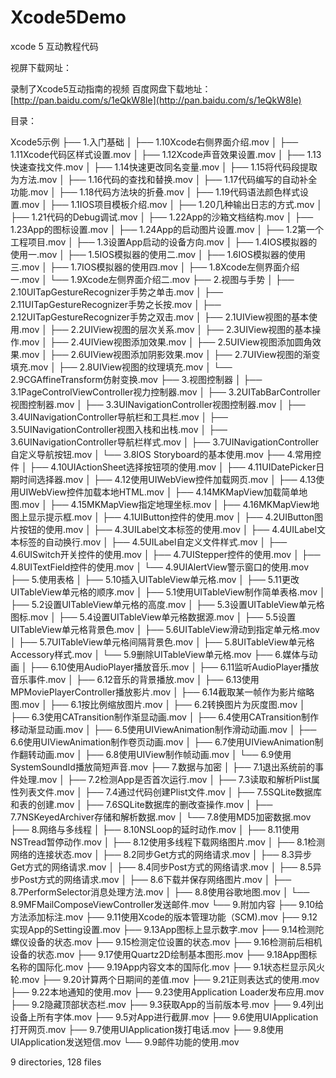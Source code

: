 Xcode5Demo
==========

xcode 5 互动教程代码

视屏下载网址：


录制了Xcode5互动指南的视频
百度网盘下载地址：
[http://pan.baidu.com/s/1eQkW8Ie](http://pan.baidu.com/s/1eQkW8Ie)

目录：

Xcode5示例
├── 1.入门基础
│   ├── 1.10Xcode右侧界面介绍.mov
│   ├── 1.11Xcode代码区样式设置.mov
│   ├── 1.12Xcode声音效果设置.mov
│   ├── 1.13快速查找文件.mov
│   ├── 1.14快速更改同名变量.mov
│   ├── 1.15将代码段提取为方法.mov
│   ├── 1.16代码的查找和替换.mov
│   ├── 1.17代码编写的自动补全功能.mov
│   ├── 1.18代码方法块的折叠.mov
│   ├── 1.19代码语法颜色样式设置.mov
│   ├── 1.1IOS项目模板介绍.mov
│   ├── 1.20几种输出日志的方式.mov
│   ├── 1.21代码的Debug调试.mov
│   ├── 1.22App的沙箱文档结构.mov
│   ├── 1.23App的图标设置.mov
│   ├── 1.24App的启动图片设置.mov
│   ├── 1.2第一个工程项目.mov
│   ├── 1.3设置App启动的设备方向.mov
│   ├── 1.4IOS模拟器的使用一.mov
│   ├── 1.5IOS模拟器的使用二.mov
│   ├── 1.6IOS模拟器的使用三.mov
│   ├── 1.7IOS模拟器的使用四.mov
│   ├── 1.8Xcode左侧界面介绍一.mov
│   └── 1.9Xcode左侧界面介绍二.mov
├── 2.视图与手势
│   ├── 2.10UITapGestureRecognizer手势之单击.mov
│   ├── 2.11UITapGestureRecognizer手势之长按.mov
│   ├── 2.12UITapGestureRecognizer手势之双击.mov
│   ├── 2.1UIView视图的基本使用.mov
│   ├── 2.2UIView视图的层次关系.mov
│   ├── 2.3UIView视图的基本操作.mov
│   ├── 2.4UIView视图添加效果.mov
│   ├── 2.5UIView视图添加圆角效果.mov
│   ├── 2.6UIView视图添加阴影效果.mov
│   ├── 2.7UIView视图的渐变填充.mov
│   ├── 2.8UIView视图的纹理填充.mov
│   └── 2.9CGAffineTransform仿射变换.mov
├── 3.视图控制器
│   ├── 3.1PageControlViewController视力控制器.mov
│   ├── 3.2UITabBarController视图控制器.mov
│   ├── 3.3UINavigationController视图控制器.mov
│   ├── 3.4UINavigationController导航栏和工具栏.mov
│   ├── 3.5UINavigationController视图入栈和出栈.mov
│   ├── 3.6UINavigationController导航栏样式.mov
│   ├── 3.7UINavigationController自定义导航按钮.mov
│   └── 3.8IOS Storyboard的基本使用.mov
├── 4.常用控件
│   ├── 4.10UIActionSheet选择按钮项的使用.mov
│   ├── 4.11UIDatePicker日期时间选择器.mov
│   ├── 4.12使用UIWebView控件加载网页.mov
│   ├── 4.13使用UIWebView控件加载本地HTML.mov
│   ├── 4.14MKMapView加载简单地图.mov
│   ├── 4.15MKMapView指定地理坐标.mov
│   ├── 4.16MKMapView地图上显示提示框.mov
│   ├── 4.1UIButton控件的使用.mov
│   ├── 4.2UIButton图片按钮的使用.mov
│   ├── 4.3UILabel文本标签的使用.mov
│   ├── 4.4UILabel文本标签的自动换行.mov
│   ├── 4.5UILabel自定义文件样式.mov
│   ├── 4.6UISwitch开关控件的使用.mov
│   ├── 4.7UIStepper控件的使用.mov
│   ├── 4.8UITextField控件的使用.mov
│   └── 4.9UIAlertView警示窗口的使用.mov
├── 5.使用表格
│   ├── 5.10插入UITableView单元格.mov
│   ├── 5.11更改UITableView单元格的顺序.mov
│   ├── 5.1使用UITableView制作简单表格.mov
│   ├── 5.2设置UITableView单元格的高度.mov
│   ├── 5.3设置UITableView单元格图标.mov
│   ├── 5.4设置UITableView单元格数据源.mov
│   ├── 5.5设置UITableView单元格背景色.mov
│   ├── 5.6UITableView滑动到指定单元格.mov
│   ├── 5.7UITableView单元格间隔背景色.mov
│   ├── 5.8UITableView单元格Accessory样式.mov
│   └── 5.9删除UITableView单元格.mov
├── 6.媒体与动画
│   ├── 6.10使用AudioPlayer播放音乐.mov
│   ├── 6.11监听AudioPlayer播放音乐事件.mov
│   ├── 6.12音乐的背景播放.mov
│   ├── 6.13使用MPMoviePlayerController播放影片.mov
│   ├── 6.14截取某一帧作为影片缩略图.mov
│   ├── 6.1按比例缩放图片.mov
│   ├── 6.2转换图片为灰度图.mov
│   ├── 6.3使用CATransition制作渐显动画.mov
│   ├── 6.4使用CATransition制作移动渐显动画.mov
│   ├── 6.5使用UIViewAnimation制作滑动动画.mov
│   ├── 6.6使用UIViewAnimation制作卷页动画.mov
│   ├── 6.7使用UIViewAnimation制作翻转动画.mov
│   ├── 6.8使用UIView制作帧动画.mov
│   └── 6.9使用SystemSoundId播放简短声音.mov
├── 7.数据与加密
│   ├── 7.1退出系统前的事件处理.mov
│   ├── 7.2检测App是否首次运行.mov
│   ├── 7.3读取和解析Plist属性列表文件.mov
│   ├── 7.4通过代码创建Plist文件.mov
│   ├── 7.5SQLite数据库和表的创建.mov
│   ├── 7.6SQLite数据库的删改查操作.mov
│   ├── 7.7NSKeyedArchiver存储和解析数据.mov
│   └── 7.8使用MD5加密数据.mov
├── 8.网络与多线程
│   ├── 8.10NSLoop的延时动作.mov
│   ├── 8.11使用NSTread暂停动作.mov
│   ├── 8.12使用多线程下载网络图片.mov
│   ├── 8.1检测网络的连接状态.mov
│   ├── 8.2同步Get方式的网络请求.mov
│   ├── 8.3异步Get方式的网络请求.mov
│   ├── 8.4同步Post方式的网络请求.mov
│   ├── 8.5异步Post方式的网络请求.mov
│   ├── 8.6下载并保存网络图片.mov
│   ├── 8.7PerformSelector消息处理方法.mov
│   ├── 8.8使用谷歌地图.mov
│   └── 8.9MFMailComposeViewController发送邮件.mov
└── 9.附加内容
├── 9.10给方法添加标注.mov
├── 9.11使用Xcode的版本管理功能（SCM).mov
├── 9.12实现App的Setting设置.mov
├── 9.13App图标上显示数字.mov
├── 9.14检测陀螺仪设备的状态.mov
├── 9.15检测定位设置的状态.mov
├── 9.16检测前后相机设备的状态.mov
├── 9.17使用Quartz2D绘制基本图形.mov
├── 9.18App图标名称的国际化.mov
├── 9.19App内容文本的国际化.mov
├── 9.1状态栏显示风火轮.mov
├── 9.20计算两个日期间的差值.mov
├── 9.21正则表达式的使用.mov
├── 9.22本地通知的使用.mov
├── 9.23使用Application Loader发布应用.mov
├── 9.2隐藏顶部状态栏.mov
├── 9.3获取App的当前版本号.mov
├── 9.4列出设备上所有字体.mov
├── 9.5对App进行截屏.mov
├── 9.6使用UIApplication打开网页.mov
├── 9.7使用UIApplication拨打电话.mov
├── 9.8使用UIApplication发送短信.mov
└── 9.9邮件功能的使用.mov

9 directories, 128 files


